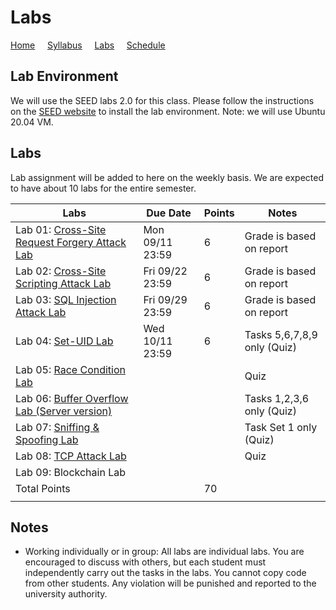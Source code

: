 # Labs

[Home](./index.md) &nbsp;&nbsp;&nbsp; [Syllabus](./syllabus.md)  &nbsp;&nbsp;&nbsp; [Labs](./labs.md) &nbsp;&nbsp;&nbsp; [Schedule](./schedule.md)

## Lab Environment

We will use the SEED labs 2.0 for this class. Please follow the instructions
on the [SEED website](https://seedsecuritylabs.org/labsetup.html) to install
the lab environment. Note: we will use Ubuntu 20.04 VM.

## Labs

Lab assignment will be added to here on the weekly basis. We are expected to have 
about 10 labs for the entire semester. 

| Labs   | Due Date | Points | Notes |
| ---    | ---      | ---    | ---   |
| Lab 01: [Cross-Site Request Forgery Attack Lab](https://seedsecuritylabs.org/Labs_20.04/Web/Web_CSRF_Elgg/) | Mon 09/11 23:59 | 6 | Grade is based on report
| Lab 02: [Cross-Site Scripting Attack Lab](https://seedsecuritylabs.org/Labs_20.04/Web/Web_XSS_Elgg/) | Fri 09/22 23:59 | 6 | Grade is based on report
| Lab 03: [SQL Injection Attack Lab](https://seedsecuritylabs.org/Labs_20.04/Web/Web_SQL_Injection/) | Fri 09/29 23:59 | 6 | Grade is based on report
| Lab 04: [Set-UID Lab](https://seedsecuritylabs.org/Labs_20.04/Software/Environment_Variable_and_SetUID/) | Wed 10/11 23:59 | 6 | Tasks 5,6,7,8,9 only (Quiz)  
| Lab 05: [Race Condition Lab](https://seedsecuritylabs.org/Labs_20.04/Software/Race_Condition/) |  |   | Quiz
| Lab 06: [Buffer Overflow Lab (Server version)](https://seedsecuritylabs.org/Labs_20.04/Software/Buffer_Overflow_Server/) |  |   | Tasks 1,2,3,6 only (Quiz)
| Lab 07: [Sniffing & Spoofing Lab](https://seedsecuritylabs.org/Labs_20.04/Networking/Sniffing_Spoofing/) |  |   | Task Set 1 only (Quiz) 
| Lab 08: [TCP Attack Lab](https://seedsecuritylabs.org/Labs_20.04/Networking/TCP_Attacks/) |  |   | Quiz
| Lab 09: Blockchain Lab | |   | 
| Total Points |   | 70 |
|  |   ||

## Notes

 - Working individually or in group: All labs are individual labs. You are 
   encouraged to discuss with others, but each student must independently
   carry out the tasks in the labs. You cannot copy code from other students.
   Any violation will be punished and reported to the university authority.

